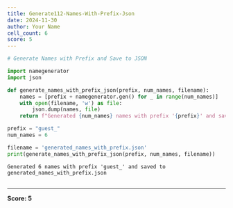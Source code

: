 ```yaml
---
title: Generate112-Names-With-Prefix-Json
date: 2024-11-30
author: Your Name
cell_count: 6
score: 5
---
```


```python
# Generate Names with Prefix and Save to JSON

```


```python
import namegenerator
import json
```


```python
def generate_names_with_prefix_json(prefix, num_names, filename):
    names = [prefix + namegenerator.gen() for _ in range(num_names)]
    with open(filename, 'w') as file:
        json.dump(names, file)
    return f"Generated {num_names} names with prefix '{prefix}' and saved to {filename}"

```


```python
prefix = "guest_"
num_names = 6
```


```python
filename = 'generated_names_with_prefix.json'
print(generate_names_with_prefix_json(prefix, num_names, filename))
```

    Generated 6 names with prefix 'guest_' and saved to generated_names_with_prefix.json



```python

```


---
**Score: 5**
